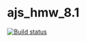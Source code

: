 # ajs_hmw_8.1
[![Build status](https://ci.appveyor.com/api/projects/status/rfiu2mcmbh35oblh/branch/master?svg=true)](https://ci.appveyor.com/project/Mikhail7788/ajs-hmw-8-1/branch/master)
